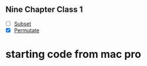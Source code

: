 ## Nine Chapter Class 1
- [ ] [Subset](https://www.lintcode.com/problem/subsets/description)
- [x] [Permutate](https://www.lintcode.com/problem/permutations/description)

# starting code from mac pro